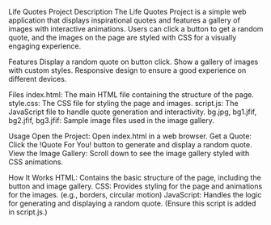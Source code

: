 Life Quotes Project
Description
The Life Quotes Project is a simple web application that displays inspirational quotes and features a gallery of images with interactive animations. Users can click a button to get a random quote, and the images on the page are styled with CSS for a visually engaging experience.

Features
Display a random quote on button click.
Show a gallery of images with custom styles.
Responsive design to ensure a good experience on different devices.

Files
index.html: The main HTML file containing the structure of the page.
style.css: The CSS file for styling the page and images.
script.js: The JavaScript file to handle quote generation and interactivity.
bg.jpg, bg1.jfif, bg2.jfif, bg3.jfif: Sample image files used in the image gallery.

Usage
Open the Project: Open index.html in a web browser.
Get a Quote: Click the !Quote For You! button to generate and display a random quote.
View the Image Gallery: Scroll down to see the image gallery styled with CSS animations.

How It Works
HTML: Contains the basic structure of the page, including the button and image gallery.
CSS: Provides styling for the page and animations for the images. (e.g., borders, circular motion)
JavaScript: Handles the logic for generating and displaying a random quote. (Ensure this script is added in script.js.)

